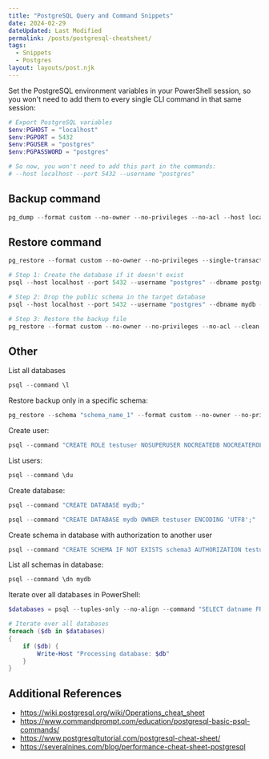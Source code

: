 ```yaml
---
title: "PostgreSQL Query and Command Snippets"
date: 2024-02-29
dateUpdated: Last Modified
permalink: /posts/postgresql-cheatsheet/
tags:
  - Snippets
  - Postgres
layout: layouts/post.njk
---
```


Set the PostgreSQL environment variables in your PowerShell session, so you won't need to add them to every single CLI command in that same session:

```powershell
# Export PostgreSQL variables
$env:PGHOST = "localhost"
$env:PGPORT = 5432
$env:PGUSER = "postgres"
$env:PGPASSWORD = "postgres"

# So now, you won't need to add this part in the commands:
# --host localhost --port 5432 --username "postgres"
```

## Backup command

```powershell
pg_dump --format custom --no-owner --no-privileges --no-acl --host localhost --port 5432 --username "postgres" --dbname mydb --file "C:/backups/mydb.backup"
```

## Restore command

```powershell
pg_restore --format custom --no-owner --no-privileges --single-transaction --dbname mydb "C:/backups/mydb.backup"
```

```powershell
# Step 1: Create the database if it doesn't exist
psql --host localhost --port 5432 --username "postgres" --dbname postgres -c "CREATE DATABASE mydb WITH OWNER postgres ENCODING 'UTF8';"

# Step 2: Drop the public schema in the target database
psql --host localhost --port 5432 --username "postgres" --dbname mydb -c "DROP SCHEMA IF EXISTS public CASCADE;"

# Step 3: Restore the backup file
pg_restore --format custom --no-owner --no-privileges --no-acl --clean --if-exists --exit-on-error --single-transaction --host localhost --port 5432 --username "postgres" --dbname mydb "D:/backups/mydb-2024-09-01-1150.backup"
```

## Other

List all databases

```powershell
psql --command \l
```

Restore backup only in a specific schema:

```powershell
pg_restore --schema "schema_name_1" --format custom --no-owner --no-privileges --single-transaction --dbname mydb "C:/backups/mydb.backup"
```

Create user:

```powershell
psql --command "CREATE ROLE testuser NOSUPERUSER NOCREATEDB NOCREATEROLE NOINHERIT LOGIN NOREPLICATION NOBYPASSRLS PASSWORD 'testpsw';"
```

List users:

```powershell
psql --command \du
```

Create database:

```powershell
psql --command "CREATE DATABASE mydb;"

psql --command "CREATE DATABASE mydb OWNER testuser ENCODING 'UTF8';"
```

Create schema in database with authorization to another user

```powershell
psql --command "CREATE SCHEMA IF NOT EXISTS schema3 AUTHORIZATION testuser2;" mydb
```

List all schemas in database:

```powershell
psql --command \dn mydb
```

Iterate over all databases in PowerShell:

```powershell
$databases = psql --tuples-only --no-align --command "SELECT datname FROM pg_database WHERE datistemplate = false"

# Iterate over all databases
foreach ($db in $databases)
{
    if ($db) {
        Write-Host "Processing database: $db"
    }
}
```

## Additional References

- <https://wiki.postgresql.org/wiki/Operations_cheat_sheet>
- <https://www.commandprompt.com/education/postgresql-basic-psql-commands/>
- <https://www.postgresqltutorial.com/postgresql-cheat-sheet/>
- <https://severalnines.com/blog/performance-cheat-sheet-postgresql>
